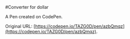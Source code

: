 #Converter for dollar

A Pen created on CodePen.

Original URL: [https://codepen.io/TAZG0D/pen/azbQmqz](https://codepen.io/TAZG0D/pen/azbQmqz).

